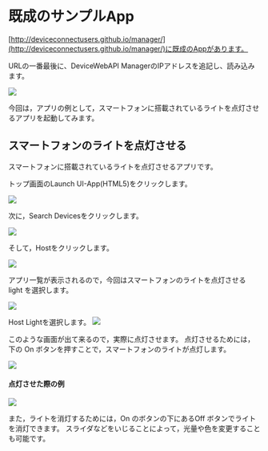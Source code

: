# 既成のサンプルApp

[http://deviceconnectusers.github.io/manager/](http://deviceconnectusers.github.io/manager/)に既成のAppがあります。

URLの一番最後に、DeviceWebAPI ManagerのIPアドレスを追記し、読み込みます。

![](./img/webapp001.png)

今回は，アプリの例として，スマートフォンに搭載されているライトを点灯させるアプリを起動してみます。

## スマートフォンのライトを点灯させる
スマートフォンに搭載されているライトを点灯させるアプリです。

トップ画面のLaunch UI-App(HTML5)をクリックします。

![](./img/light01.png)

次に，Search Devicesをクリックします。

![](./img/light02.png)

そして，Hostをクリックします。

![](./img/light03.png)

アプリ一覧が表示されるので，今回はスマートフォンのライトを点灯させる light を選択します。

![](./img/light04.png)

Host Lightを選択します。
![](./img/light05.png)

このような画面が出て来るので，実際に点灯させます。
点灯させるためには，下の On ボタンを押すことで，スマートフォンのライトが点灯します。

![](./img/light06.png)

#### 点灯させた際の例

![](./img/light07.png)

また，ライトを消灯するためには，On のボタンの下にあるOff ボタンでライトを消灯できます。 スライダなどをいじることによって，光量や色を変更することも可能です。
